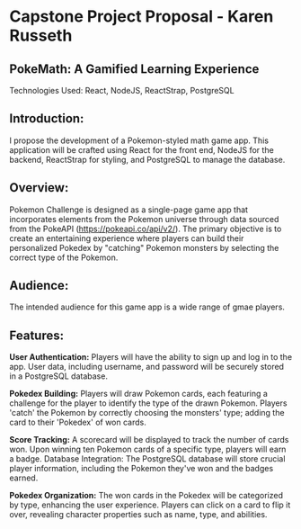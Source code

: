 # Capstone Project Proposal - Karen Russeth

## PokeMath: A Gamified Learning Experience ##
Technologies Used: React, NodeJS, ReactStrap, PostgreSQL

## Introduction:
I propose the development of a Pokemon-styled math game app. This application will be crafted using React for the front end, NodeJS for the backend, ReactStrap for styling, and PostgreSQL to manage the database.

## Overview:
Pokemon Challenge is designed as a single-page game app that incorporates elements from the Pokemon universe through data sourced from the PokeAPI (https://pokeapi.co/api/v2/). The primary objective is to create an entertaining experience where players can build their personalized Pokedex by "catching" Pokemon monsters by selecting the correct type of the Pokemon. 

## Audience:
The intended audience for this game app is a wide range of gmae players. 
## Features:

**User Authentication:**
Players will have the ability to sign up and log in to the app.
User data, including username, and password will be securely stored in a PostgreSQL database.

**Pokedex Building:**
Players will draw Pokemon cards, each featuring a challenge for the player to identify the type of the drawn Pokemon.
Players 'catch' the Pokemon by correctly choosing the monsters' type; adding the card to their 'Pokedex' of won cards.

**Score Tracking:**
A scorecard will be displayed to track the number of cards won.
Upon winning ten Pokemon cards of a specific type, players will earn a badge.
Database Integration:
The PostgreSQL database will store crucial player information, including the Pokemon they've won and the badges earned.

**Pokedex Organization:**
The won cards in the Pokedex will be categorized by type, enhancing the user experience.
Players can click on a card to flip it over, revealing character properties such as name, type, and abilities.


